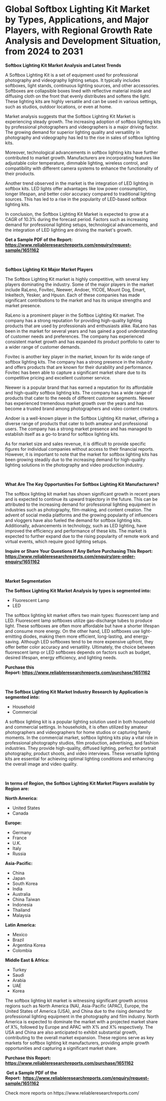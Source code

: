 <p><h1>Global Softbox Lighting Kit Market by Types, Applications, and Major Players, with Regional Growth Rate Analysis and Development Situation, from 2024 to 2031</h1></p><p><strong>Softbox Lighting Kit Market Analysis and Latest Trends</strong></p>
<p><p>A Softbox Lighting Kit is a set of equipment used for professional photography and videography lighting setups. It typically includes softboxes, light stands, continuous lighting sources, and other accessories. Softboxes are collapsible boxes lined with reflective material inside and diffusing cloth on the front that evenly distributes and softens the light. These lighting kits are highly versatile and can be used in various settings, such as studios, outdoor locations, or even at home.</p><p>Market analysis suggests that the Softbox Lighting Kit Market is experiencing steady growth. The increasing adoption of softbox lighting kits by professional photographers and videographers is a major driving factor. The growing demand for superior lighting quality and versatility in photography and videography has led to the rise in sales of softbox lighting kits.</p><p>Moreover, technological advancements in softbox lighting kits have further contributed to market growth. Manufacturers are incorporating features like adjustable color temperature, dimmable lighting, wireless control, and compatibility with different camera systems to enhance the functionality of their products.</p><p>Another trend observed in the market is the integration of LED lighting in softbox kits. LED lights offer advantages like low power consumption, longer lifespan, and better color accuracy compared to traditional lighting sources. This has led to a rise in the popularity of LED-based softbox lighting kits.</p><p>In conclusion, the Softbox Lighting Kit Market is expected to grow at a CAGR of 10.3% during the forecast period. Factors such as increasing demand for professional lighting setups, technological advancements, and the integration of LED lighting are driving the market's growth.</p></p>
<p><strong>Get a Sample PDF of the Report:&nbsp; <a href="https://www.reliableresearchreports.com/enquiry/request-sample/1651162">https://www.reliableresearchreports.com/enquiry/request-sample/1651162</a></strong></p>
<p>&nbsp;</p>
<p><strong>Softbox Lighting Kit Major Market Players</strong></p>
<p><p>The Softbox Lighting Kit market is highly competitive, with several key players dominating the industry. Some of the major players in the market include RaLeno, Fovitec, Neewer, Andoer, YICOE, Mount Dog, Emart, Inkeltech, Yesker, and Hpusn. Each of these companies has made significant contributions to the market and has its unique strengths and market presence.</p><p>RaLeno is a prominent player in the Softbox Lighting Kit market. The company has a strong reputation for providing high-quality lighting products that are used by professionals and enthusiasts alike. RaLeno has been in the market for several years and has gained a good understanding of customer needs and preferences. The company has experienced consistent market growth and has expanded its product portfolio to cater to a wider range of customer demands.</p><p>Fovitec is another key player in the market, known for its wide range of softbox lighting kits. The company has a strong presence in the industry and offers products that are known for their durability and performance. Fovitec has been able to capture a significant market share due to its competitive pricing and excellent customer service.</p><p>Neewer is a popular brand that has earned a reputation for its affordable and high-quality softbox lighting kits. The company has a wide range of products that cater to the needs of different customer segments. Neewer has experienced tremendous market growth over the years and has become a trusted brand among photographers and video content creators.</p><p>Andoer is a well-known player in the Softbox Lighting Kit market, offering a diverse range of products that cater to both amateur and professional users. The company has a strong market presence and has managed to establish itself as a go-to brand for softbox lighting kits.</p><p>As for market size and sales revenue, it is difficult to provide specific figures for individual companies without access to their financial reports. However, it is important to note that the market for softbox lighting kits has been growing steadily due to the increasing demand for high-quality lighting solutions in the photography and video production industry.</p></p>
<p>&nbsp;</p>
<p><strong>What Are The Key Opportunities For Softbox Lighting Kit Manufacturers?</strong></p>
<p><p>The softbox lighting kit market has shown significant growth in recent years and is expected to continue its upward trajectory in the future. This can be attributed to the increasing demand for professional lighting equipment in industries such as photography, film-making, and content creation. The advent of social media platforms and the growing popularity of influencers and vloggers have also fueled the demand for softbox lighting kits. Additionally, advancements in technology, such as LED lighting, have improved the efficiency and performance of these kits. The market is expected to further expand due to the rising popularity of remote work and virtual events, which require good lighting setups.</p></p>
<p><strong>Inquire or Share Your Questions If Any Before Purchasing This Report: <a href="https://www.reliableresearchreports.com/enquiry/pre-order-enquiry/1651162">https://www.reliableresearchreports.com/enquiry/pre-order-enquiry/1651162</a></strong></p>
<p>&nbsp;</p>
<p><strong>Market Segmentation</strong></p>
<p><strong>The Softbox Lighting Kit Market Analysis by types is segmented into:</strong></p>
<p><ul><li>Fluorescent Lamp</li><li>LED</li></ul></p>
<p><p>The softbox lighting kit market offers two main types: fluorescent lamp and LED. Fluorescent lamp softboxes utilize gas-discharge tubes to produce light. These softboxes are often more affordable but have a shorter lifespan and consume more energy. On the other hand, LED softboxes use light-emitting diodes, making them more efficient, long-lasting, and energy-saving. Although LED softboxes tend to be more expensive upfront, they offer better color accuracy and versatility. Ultimately, the choice between fluorescent lamp or LED softboxes depends on factors such as budget, desired lifespan, energy efficiency, and lighting needs.</p></p>
<p><strong>Purchase this Report:&nbsp;<a href="https://www.reliableresearchreports.com/purchase/1651162">https://www.reliableresearchreports.com/purchase/1651162</a></strong></p>
<p>&nbsp;</p>
<p><strong>The Softbox Lighting Kit Market Industry Research by Application is segmented into:</strong></p>
<p><ul><li>Household</li><li>Commercial</li></ul></p>
<p><p>A softbox lighting kit is a popular lighting solution used in both household and commercial settings. In households, it is often utilized by amateur photographers and videographers for home studios or capturing family moments. In the commercial market, softbox lighting kits play a vital role in professional photography studios, film production, advertising, and fashion industries. They provide high-quality, diffused lighting, perfect for portrait photography, product shoots, and video interviews. These versatile lighting kits are essential for achieving optimal lighting conditions and enhancing the overall image and video quality.</p></p>
<p>&nbsp;</p>
<p><strong>In terms of Region, the Softbox Lighting Kit Market Players available by Region are:</strong></p>
<p>
    <p> <strong> North America: </strong>
        <ul>
            <li>United States</li>
            <li>Canada</li>
        </ul>
        </p> 
    <p> <strong> Europe: </strong>
        <ul>
            <li>Germany</li>
            <li>France</li>
            <li>U.K.</li>
            <li>Italy</li>
            <li>Russia</li>
        </ul>
        </p> 
    <p> <strong> Asia-Pacific: </strong>
        <ul>
            <li>China</li>
            <li>Japan</li>
            <li>South Korea</li>
            <li>India</li>
            <li>Australia</li>
            <li>China Taiwan</li>
            <li>Indonesia</li>
            <li>Thailand</li>
            <li>Malaysia</li>
        </ul>
        </p> 
    <p> <strong> Latin America: </strong>
        <ul>
            <li>Mexico</li>
            <li>Brazil</li>
            <li>Argentina Korea</li>
            <li>Colombia</li>
        </ul>
        </p> 
    <p> <strong> Middle East & Africa: </strong>
        <ul>
            <li>Turkey</li>
            <li>Saudi</li>
            <li>Arabia</li>
            <li>UAE</li>
            <li>Korea</li>
        </ul>
    </p>
    </p>
<p><p>The softbox lighting kit market is witnessing significant growth across regions such as North America (NA), Asia-Pacific (APAC), Europe, the United States of America (USA), and China due to the rising demand for professional lighting equipment in the photography and film industry. North America is expected to dominate the market with a projected market share of X%, followed by Europe and APAC with X% and X% respectively. The USA and China are also anticipated to exhibit substantial growth, contributing to the overall market expansion. These regions serve as key markets for softbox lighting kit manufacturers, providing ample growth opportunities and capturing a significant market share.</p></p>
<p><strong>Purchase this Report: <a href="https://www.reliableresearchreports.com/purchase/1651162">https://www.reliableresearchreports.com/purchase/1651162</a></strong></p>
<p>&nbsp;<strong>Get a Sample PDF of the Report:&nbsp;&nbsp;<a href="https://www.reliableresearchreports.com/enquiry/request-sample/1651162">https://www.reliableresearchreports.com/enquiry/request-sample/1651162</a></strong></p>
<p><strong></strong></p>
<p>Check more reports on https://www.reliableresearchreports.com/</p>